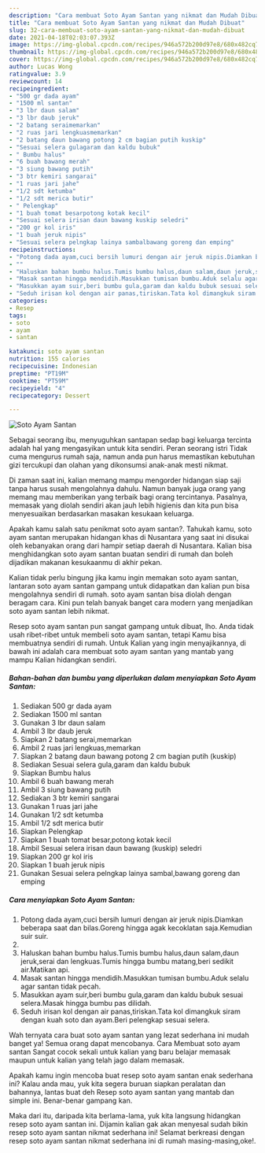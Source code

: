 ```yaml
---
description: "Cara membuat Soto Ayam Santan yang nikmat dan Mudah Dibuat"
title: "Cara membuat Soto Ayam Santan yang nikmat dan Mudah Dibuat"
slug: 32-cara-membuat-soto-ayam-santan-yang-nikmat-dan-mudah-dibuat
date: 2021-04-18T02:03:07.393Z
image: https://img-global.cpcdn.com/recipes/946a572b200d97e8/680x482cq70/soto-ayam-santan-foto-resep-utama.jpg
thumbnail: https://img-global.cpcdn.com/recipes/946a572b200d97e8/680x482cq70/soto-ayam-santan-foto-resep-utama.jpg
cover: https://img-global.cpcdn.com/recipes/946a572b200d97e8/680x482cq70/soto-ayam-santan-foto-resep-utama.jpg
author: Lucas Wong
ratingvalue: 3.9
reviewcount: 14
recipeingredient:
- "500 gr dada ayam"
- "1500 ml santan"
- "3 lbr daun salam"
- "3 lbr daub jeruk"
- "2 batang seraimemarkan"
- "2 ruas jari lengkuasmemarkan"
- "2 batang daun bawang potong 2 cm bagian putih kuskip"
- "Sesuai selera gulagaram dan kaldu bubuk"
- " Bumbu halus"
- "6 buah bawang merah"
- "3 siung bawang putih"
- "3 btr kemiri sangarai"
- "1 ruas jari jahe"
- "1/2 sdt ketumba"
- "1/2 sdt merica butir"
- " Pelengkap"
- "1 buah tomat besarpotong kotak kecil"
- "Sesuai selera irisan daun bawang kuskip seledri"
- "200 gr kol iris"
- "1 buah jeruk nipis"
- "Sesuai selera pelngkap lainya sambalbawang goreng dan emping"
recipeinstructions:
- "Potong dada ayam,cuci bersih lumuri dengan air jeruk nipis.Diamkan beberapa saat dan bilas.Goreng hingga agak kecoklatan saja.Kemudian suir suir."
- ""
- "Haluskan bahan bumbu halus.Tumis bumbu halus,daun salam,daun jeruk,serai dan lengkuas.Tumis hingga bumbu matang,beri sedikit air.Matikan api."
- "Masak santan hingga mendidih.Masukkan tumisan bumbu.Aduk selalu agar santan tidak pecah."
- "Masukkan ayam suir,beri bumbu gula,garam dan kaldu bubuk sesuai selera.Masak hingga bumbu pas dilidah."
- "Seduh irisan kol dengan air panas,tiriskan.Tata kol dimangkuk siram dengan kuah soto dan ayam.Beri pelengkap sesuai selera."
categories:
- Resep
tags:
- soto
- ayam
- santan

katakunci: soto ayam santan 
nutrition: 155 calories
recipecuisine: Indonesian
preptime: "PT19M"
cooktime: "PT59M"
recipeyield: "4"
recipecategory: Dessert

---
```



![Soto Ayam Santan](https://img-global.cpcdn.com/recipes/946a572b200d97e8/680x482cq70/soto-ayam-santan-foto-resep-utama.jpg)

Sebagai seorang ibu, menyuguhkan santapan sedap bagi keluarga tercinta adalah hal yang mengasyikan untuk kita sendiri. Peran seorang istri Tidak cuma mengurus rumah saja, namun anda pun harus memastikan kebutuhan gizi tercukupi dan olahan yang dikonsumsi anak-anak mesti nikmat.

Di zaman  saat ini, kalian memang mampu mengorder hidangan siap saji tanpa harus susah mengolahnya dahulu. Namun banyak juga orang yang memang mau memberikan yang terbaik bagi orang tercintanya. Pasalnya, memasak yang diolah sendiri akan jauh lebih higienis dan kita pun bisa menyesuaikan berdasarkan masakan kesukaan keluarga. 



Apakah kamu salah satu penikmat soto ayam santan?. Tahukah kamu, soto ayam santan merupakan hidangan khas di Nusantara yang saat ini disukai oleh kebanyakan orang dari hampir setiap daerah di Nusantara. Kalian bisa menghidangkan soto ayam santan buatan sendiri di rumah dan boleh dijadikan makanan kesukaanmu di akhir pekan.

Kalian tidak perlu bingung jika kamu ingin memakan soto ayam santan, lantaran soto ayam santan gampang untuk didapatkan dan kalian pun bisa mengolahnya sendiri di rumah. soto ayam santan bisa diolah dengan beragam cara. Kini pun telah banyak banget cara modern yang menjadikan soto ayam santan lebih nikmat.

Resep soto ayam santan pun sangat gampang untuk dibuat, lho. Anda tidak usah ribet-ribet untuk membeli soto ayam santan, tetapi Kamu bisa membuatnya sendiri di rumah. Untuk Kalian yang ingin menyajikannya, di bawah ini adalah cara membuat soto ayam santan yang mantab yang mampu Kalian hidangkan sendiri.

<!--inarticleads1-->

##### Bahan-bahan dan bumbu yang diperlukan dalam menyiapkan Soto Ayam Santan:

1. Sediakan 500 gr dada ayam
1. Sediakan 1500 ml santan
1. Gunakan 3 lbr daun salam
1. Ambil 3 lbr daub jeruk
1. Siapkan 2 batang serai,memarkan
1. Ambil 2 ruas jari lengkuas,memarkan
1. Siapkan 2 batang daun bawang potong 2 cm bagian putih (kuskip)
1. Sediakan Sesuai selera gula,garam dan kaldu bubuk
1. Siapkan  Bumbu halus
1. Ambil 6 buah bawang merah
1. Ambil 3 siung bawang putih
1. Sediakan 3 btr kemiri sangarai
1. Gunakan 1 ruas jari jahe
1. Gunakan 1/2 sdt ketumba
1. Ambil 1/2 sdt merica butir
1. Siapkan  Pelengkap
1. Siapkan 1 buah tomat besar,potong kotak kecil
1. Ambil Sesuai selera irisan daun bawang (kuskip) seledri
1. Siapkan 200 gr kol iris
1. Siapkan 1 buah jeruk nipis
1. Gunakan Sesuai selera pelngkap lainya sambal,bawang goreng dan emping




<!--inarticleads2-->

##### Cara menyiapkan Soto Ayam Santan:

1. Potong dada ayam,cuci bersih lumuri dengan air jeruk nipis.Diamkan beberapa saat dan bilas.Goreng hingga agak kecoklatan saja.Kemudian suir suir.
1. 
1. Haluskan bahan bumbu halus.Tumis bumbu halus,daun salam,daun jeruk,serai dan lengkuas.Tumis hingga bumbu matang,beri sedikit air.Matikan api.
1. Masak santan hingga mendidih.Masukkan tumisan bumbu.Aduk selalu agar santan tidak pecah.
1. Masukkan ayam suir,beri bumbu gula,garam dan kaldu bubuk sesuai selera.Masak hingga bumbu pas dilidah.
1. Seduh irisan kol dengan air panas,tiriskan.Tata kol dimangkuk siram dengan kuah soto dan ayam.Beri pelengkap sesuai selera.




Wah ternyata cara buat soto ayam santan yang lezat sederhana ini mudah banget ya! Semua orang dapat mencobanya. Cara Membuat soto ayam santan Sangat cocok sekali untuk kalian yang baru belajar memasak maupun untuk kalian yang telah jago dalam memasak.

Apakah kamu ingin mencoba buat resep soto ayam santan enak sederhana ini? Kalau anda mau, yuk kita segera buruan siapkan peralatan dan bahannya, lantas buat deh Resep soto ayam santan yang mantab dan simple ini. Benar-benar gampang kan. 

Maka dari itu, daripada kita berlama-lama, yuk kita langsung hidangkan resep soto ayam santan ini. Dijamin kalian gak akan menyesal sudah bikin resep soto ayam santan nikmat sederhana ini! Selamat berkreasi dengan resep soto ayam santan nikmat sederhana ini di rumah masing-masing,oke!.

